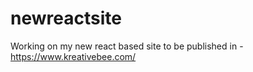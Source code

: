 # newreactsite


Working on my new react based site to be published in - https://www.kreativebee.com/
